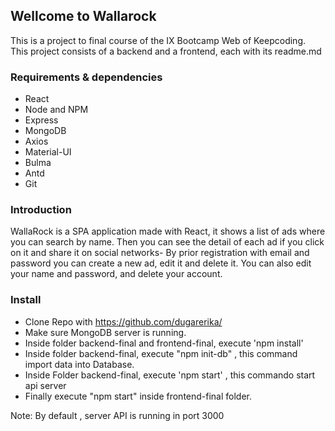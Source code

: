 ## Wellcome to Wallarock 
This is a project to final course of the IX Bootcamp Web of Keepcoding.
This project consists of a backend and a frontend, each with its readme.md

### Requirements & dependencies 
* React
* Node and NPM
* Express
* MongoDB
* Axios
* Material-UI
* Bulma
* Antd
* Git 



### Introduction

WallaRock is a SPA application made with React, it shows a list of ads where you can search by name.
Then you can see the detail of each ad if you click on it and share it on social networks-
By prior registration with email and password you can create a new ad, edit it and delete it. You can also edit your name and password, and delete your account.


### Install

* Clone Repo with https://github.com/dugarerika/
* Make sure MongoDB server is running.
* Inside folder backend-final and frontend-final, execute 'npm install'
* Inside folder backend-final, execute "npm init-db" , this command import data into Database.
* Inside Folder backend-final, execute 'npm start' , this commando start api server
* Finally execute "npm start" inside frontend-final folder.

Note: By default , server API is running in port 3000


